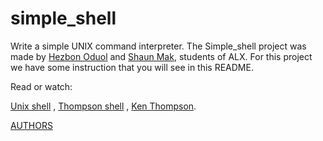 # simple_shell
Write a simple UNIX command interpreter.
The Simple_shell project was made by [Hezbon Oduol](https://github.com/Hezbon12) and [Shaun Mak](https://github.com/Pybaker), students of ALX. For this project we have some instruction that you will see in this README.

Read or watch: 

[Unix shell](https://en.wikipedia.org/wiki/Unix_shell) ,
[Thompson shell](https://en.wikipedia.org/wiki/Thompson_shell) ,
[Ken Thompson](https://en.wikipedia.org/wiki/Ken_Thompson).

[AUTHORS](https://github.com/Hezbon12/simple_shell/blob/main/AUTHORS)
